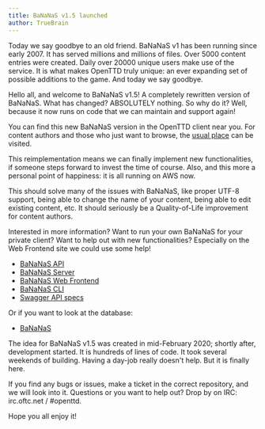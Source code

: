 ```yaml
---
title: BaNaNaS v1.5 launched
author: TrueBrain
---
```


Today we say goodbye to an old friend.
BaNaNaS v1 has been running since early 2007.
It has served millions and millions of files.
Over 5000 content entries were created.
Daily over 20000 unique users make use of the service.
It is what makes OpenTTD truly unique: an ever expanding set of possible additions to the game.
And today we say goodbye.

Hello all, and welcome to BaNaNaS v1.5!
A completely rewritten version of BaNaNaS.
What has changed?
ABSOLUTELY nothing.
So why do it?
Well, because it now runs on code that we can maintain and support again!

You can find this new BaNaNaS version in the OpenTTD client near you.
For content authors and those who just want to browse, the [usual place](https://bananas.openttd.org) can be visited.

<!-- more -->

This reimplementation means we can finally implement new functionalities, if someone steps forward to invest the time of course.
Also, and this more a personal point of happiness: it is all running on AWS now.

This should solve many of the issues with BaNaNaS, like proper UTF-8 support, being able to change the name of your content, being able to edit existing content, etc.
It should seriously be a Quality-of-Life improvement for content authors.

Interested in more information?
Want to run your own BaNaNaS for your private client?
Want to help out with new functionalities?
Especially on the Web Frontend site we could use some help!
* [BaNaNaS API](https://github.com/OpenTTD/bananas-api)
* [BaNaNaS Server](https://github.com/OpenTTD/bananas-server)
* [BaNaNaS Web Frontend](https://github.com/OpenTTD/bananas-frontend-web)
* [BaNaNaS CLI](https://github.com/OpenTTD/bananas-frontend-cli)
* [Swagger API specs](https://app.swaggerhub.com/apis/OpenTTD/OpenTTD-content-api/1.0.0)

Or if you want to look at the database:
* [BaNaNaS](https://github.com/OpenTTD/BaNaNaS)

The idea for BaNaNaS v1.5 was created in mid-February 2020; shortly after, development started.
It is hundreds of lines of code.
It took several weekends of building.
Having a day-job really doesn't help.
But it is finally here.

If you find any bugs or issues, make a ticket in the correct repository, and we will look into it.
Questions or you want to help out? Drop by on IRC: irc.oftc.net / #openttd.

Hope you all enjoy it!

